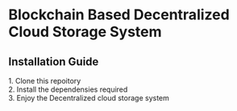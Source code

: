 
<h1>Blockchain Based Decentralized Cloud Storage System</h1>

<h2>Installation Guide</h2>
1. Clone this repoitory<br>
2. Install the dependensies required<br>
3. Enjoy the Decentralized cloud storage system
